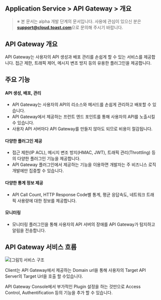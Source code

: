 ## Application Service > API Gateway > 개요

> ※ 본 문서는 alpha 개발 단계의 문서입니다.
> 사용에 관심이 있으신 분은 **support@cloud.toast.com**으로 문의해 주시기 바랍니다.



## API Gateway 개요 

API Gateway는 사용자의 API 생성과 배포 관리를  손쉽게 할 수 있는 서비스를 제공합니다. 
접근 제한, 트래픽 제어, 메시지 변조 방지 등의 유용한 플러그인을 제공합니다. 


## 주요 기능 

#### API 생성, 배포, 관리 
- API Gateway는 사용자의 API의 리소스와 메서드를 손쉽게 관리하고 배포할 수 있습니다.
- API Gateway에서 제공하는 프런트 엔드 포인트를 통해 사용자의 API를 노출시킬 수 있습니다. 
- 사용자 API 서버마다 API Gateway를 만들지 않아도 되므로 비용이 절감됩니다.

#### 다양한 플러그인 제공 
- 접근 제한(IP ACL), 메시지 변조 방지(HMAC, JWT), 트래픽 관리(Throttling) 등의 다양한 플러그인 기능을 제공합니다.
- API Gateway 플러그인에서 제공하는 기능을 이용하면 개발자는 주 비즈니스 로직 개발에만 집중할 수 있습니다. 

#### 다양한 통계 정보 제공 
- API Call Count, HTTP Response Code별 통계, 평균 응답속도, 네트워크 트래픽 사용량에 대한 정보를 제공합니다.

#### 모니터링 
- 모니터링 플러그인을 통해 사용자의 API 서버의 장애를  API Gateway가 탐지하고 알림을 전송합니다. 

## API Gateway 서비스 흐름 

![[그림1] 서비스 구조](http://static.toastoven.net/prod_apigateway/overview/service_flow.png)

Client는 API Gateway에서 제공하는 Domain url을 통해 사용자의 Target API Server의 Target Url을 호출 할 수있습니다.

API Gateway Console에서 부가적인 Plugin 설정을 하는 것만으로 Access Control, Authentification 등의 기능을 추가 할 수 있습니다. 